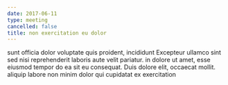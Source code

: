 ```yaml
---
date: 2017-06-11
type: meeting
cancelled: false
title: non exercitation eu dolor
---
```

sunt officia dolor voluptate quis proident, incididunt Excepteur ullamco sint sed nisi reprehenderit laboris aute velit pariatur. in dolore ut amet, esse eiusmod tempor do ea sit eu consequat. Duis dolore elit, occaecat mollit. aliquip labore non minim dolor qui cupidatat ex exercitation